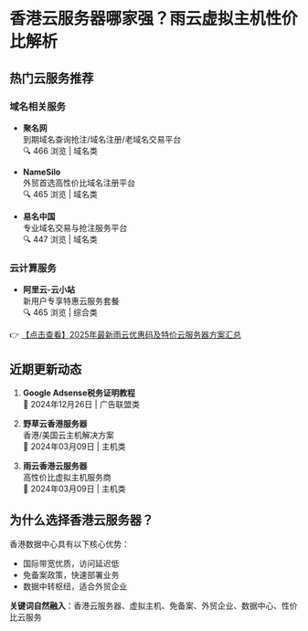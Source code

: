 # 香港云服务器哪家强？雨云虚拟主机性价比解析

## 热门云服务推荐

### 域名相关服务
- **聚名网**  
  到期域名查询抢注/域名注册/老域名交易平台  
  🔍 466 浏览 | 域名类

- **NameSilo**  
  外贸首选高性价比域名注册平台  
  🔍 465 浏览 | 域名类

- **易名中国**  
  专业域名交易与抢注服务平台  
  🔍 447 浏览 | 域名类

### 云计算服务
- **阿里云-云小站**  
  新用户专享特惠云服务套餐  
  🔍 465 浏览 | 综合类

👉 [【点击查看】2025年最新雨云优惠码及特价云服务器方案汇总](https://bit.ly/RainYun)

## 近期更新动态
1. **Google Adsense税务证明教程**  
   📅 2024年12月26日 | 广告联盟类

2. **野草云香港服务器**  
   香港/美国云主机解决方案  
   📅 2024年03月09日 | 主机类

3. **雨云香港云服务器**  
   高性价比虚拟主机服务商  
   📅 2024年03月09日 | 主机类

## 为什么选择香港云服务器？
香港数据中心具有以下核心优势：
- 国际带宽优质，访问延迟低
- 免备案政策，快速部署业务
- 数据中转枢纽，适合外贸企业

**关键词自然融入**：香港云服务器、虚拟主机、免备案、外贸企业、数据中心、性价比云服务
